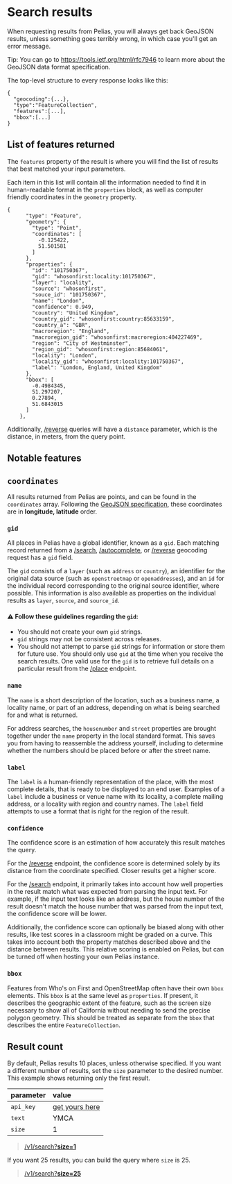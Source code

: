 # Search results

When requesting results from Pelias, you will always get back GeoJSON results, unless something goes terribly wrong, in which case you'll get an error message.

  Tip: You can go to https://tools.ietf.org/html/rfc7946 to learn more about the GeoJSON data format specification.

The top-level structure to every response looks like this:

```
{
  "geocoding":{...},
  "type":"FeatureCollection",
  "features":[...],
  "bbox":[...]
}
```

## List of features returned

The `features` property of the result is where you will find the list of results that best matched your input parameters.

Each item in this list will contain all the information needed to find it in human-readable format in the `properties` block, as well as computer friendly coordinates in the `geometry` property.

```
{
      "type": "Feature",
      "geometry": {
        "type": "Point",
        "coordinates": [
          -0.125422,
          51.501581
        ]
      },
      "properties": {
        "id": "101750367",
        "gid": "whosonfirst:locality:101750367",
        "layer": "locality",
        "source": "whosonfirst",
        "souce_id": "101750367",
        "name": "London",
        "confidence": 0.949,
        "country": "United Kingdom",
        "country_gid": "whosonfirst:country:85633159",
        "country_a": "GBR",
        "macroregion": "England",
        "macroregion_gid": "whosonfirst:macroregion:404227469",
        "region": "City of Westminster",
        "region_gid": "whosonfirst:region:85684061",
        "locality": "London",
        "locality_gid": "whosonfirst:locality:101750367",
        "label": "London, England, United Kingdom"
      },
      "bbox": [
        -0.4984345,
        51.297207,
        0.27894,
        51.6843015
      ]
    },
```

Additionally, [/reverse](reverse.md) queries will have a `distance` parameter, which is the distance, in meters, from the query point.

## Notable features

## `coordinates`

All results returned from Pelias are points, and can be found in the `coordinates` array. Following the [GeoJSON specification](http://geojson.org/geojson-spec.html#positions), these coordinates are in **longitude, latitude** order.

### `gid`

All places in Pelias have a global identifier, known as a `gid`. Each matching record returned from a [/search](search.md), [/autocomplete](autocomplete.md), or [/reverse](reverse.md) geocoding request has a `gid` field.

The `gid` consists of a `layer` (such as `address` or `country`), an identifier for the original data source (such as `openstreetmap` or `openaddresses`),  and an `id` for the individual record corresponding to the original source identifier, where possible. This information is also available as properties on the individual results as `layer`, `source`, and `source_id`.

#### :warning: Follow these guidelines regarding the `gid`:

- You should not create your own `gid` strings.
- `gid` strings may not be consistent across releases.
- You should not attempt to parse `gid` strings for information or store them for future use. You should only use `gid` at the time when you receive the search results. One valid use for the `gid` is to retrieve full details on a particular result from the [/place](place.md) endpoint.

### `name`

The `name` is a short description of the location, such as a business name, a locality name, or part of an address, depending on what is being searched for and what is returned.

For address searches, the `housenumber` and `street` properties are brought together under the `name` property in the local standard format. This saves you from having to reassemble the address yourself, including to determine whether the numbers should be placed before or after the street name.

### `label`

The `label` is a human-friendly representation of the place, with the most complete details, that is ready to be displayed to an end user. Examples of a `label` include a business or venue name with its locality, a complete mailing address, or a locality with region and country names. The `label` field attempts to use a format that is right for the region of the result.

### `confidence`

The confidence score is an estimation of how accurately this result matches the query.

For the [/reverse](reverse.md) endpoint, the confidence score is determined solely by its distance from the coordinate specified. Closer results get a higher score.

For the [/search](search.md) endpoint, it primarily takes into account how well properties in the result match what was expected from parsing the input text. For example, if the input text looks like an address, but the house number of the result doesn't match the house number that was parsed from the input text, the confidence score will be lower.

Additionally, the confidence score can optionally be biased along with other results, like test scores in a classroom might be graded on a curve. This takes into account both the property matches described above and the distance between results. This relative scoring is enabled on Pelias, but can be turned off when hosting your own Pelias instance.

### `bbox`

Features from Who's on First and OpenStreetMap often have their own `bbox` elements. This `bbox` is at the same level as `properties`. If present, it describes the geographic extent of the feature, such as the screen size necessary to show all of California without needing to send the precise polygon geometry. This should be treated as separate from the `bbox` that describes the entire `FeatureCollection`.

## Result count

By default, Pelias results 10 places, unless otherwise specified. If you want a different number of results, set the `size` parameter to the desired number. This example shows returning only the first result.

| parameter | value |
| :--- | :--- |
| `api_key` | [get yours here](https://mapzen.com/developers) |
| `text` | YMCA |
| `size` | 1 |

> [/v1/search?__size=1__](https://pelias.github.io/compare/#/v1/search%3Ftext=YMCA&size=1)

If you want 25 results, you can build the query where `size` is 25.

> [/v1/search?__size=25__](https://pelias.github.io/compare/#/v1/search%3Ftext=YMCA&size=25)
